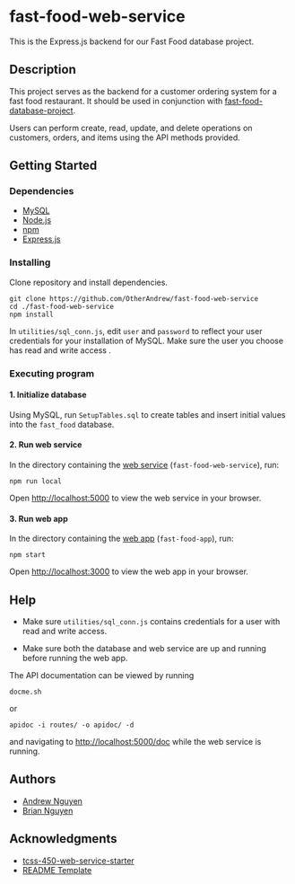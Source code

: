 # fast-food-web-service

This is the Express.js backend for our Fast Food database project.

## Description

This project serves as the backend for a customer ordering system for a fast food restaurant.
It should be used in conjunction with [fast-food-database-project](https://github.com/OtherAndrew/fast-food-database-project).

Users can perform create, read, update, and delete operations on customers, orders, and items using the API methods provided.

## Getting Started

### Dependencies

- [MySQL](https://www.mysql.com)
- [Node.js](https://nodejs.org/en)
- [npm](https://www.npmjs.com)
- [Express.js](https://expressjs.com)

### Installing

Clone repository and install dependencies.

```shell
git clone https://github.com/OtherAndrew/fast-food-web-service
cd ./fast-food-web-service
npm install
```

In `utilities/sql_conn.js`, edit `user` and `password` to reflect your user credentials for your installation of MySQL.
Make sure the user you choose has read and write access .

### Executing program

#### 1. Initialize database

Using MySQL, run `SetupTables.sql` to create tables and insert initial values into the `fast_food` database.

#### 2. Run web service

In the directory containing the [web service](https://github.com/OtherAndrew/fast-food-web-service) (`fast-food-web-service`), run:

```shell
npm run local
```

Open [http://localhost:5000](http://localhost:5000) to view the web service in your browser.

#### 3. Run web app

In the directory containing the [web app](https://github.com/OtherAndrew/fast-food-database-project) (`fast-food-app`), run:

```shell
npm start
```

Open [http://localhost:3000](http://localhost:3000) to view the web app in your browser.

## Help

- Make sure `utilities/sql_conn.js` contains credentials for a user with read and write access.

- Make sure both the database and web service are up and running before running the web app.
 
The API documentation can be viewed by running

```shell
docme.sh
```

or

```shell
apidoc -i routes/ -o apidoc/ -d
```

and navigating to [http://localhost:5000/doc](http://localhost:5000/doc) while the web service is running.

## Authors

- [Andrew Nguyen](https://github.com/OtherAndrew)
- [Brian Nguyen](https://github.com/BrianNguyen636)

## Acknowledgments

- [tcss-450-web-service-starter](https://github.com/cfb3/tcss-450-web-service-starter)
- [README Template](https://gist.github.com/DomPizzie/7a5ff55ffa9081f2de27c315f5018afc)